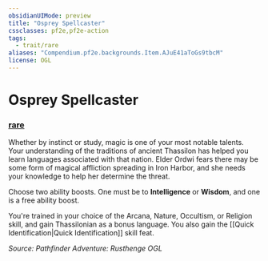 ```yaml
---
obsidianUIMode: preview
title: "Osprey Spellcaster"
cssclasses: pf2e,pf2e-action
tags:
  - trait/rare
aliases: "Compendium.pf2e.backgrounds.Item.AJuE41aToGs9tbcM"
license: OGL
---
```

# Osprey Spellcaster

### [rare](rare "Rare Rarity Trait")






Whether by instinct or study, magic is one of your most notable talents. Your understanding of the traditions of ancient Thassilon has helped you learn languages associated with that nation. Elder Ordwi fears there may be some form of magical affliction spreading in Iron Harbor, and she needs your knowledge to help her determine the threat.

Choose two ability boosts. One must be to **Intelligence** or **Wisdom**, and one is a free ability boost.

You're trained in your choice of the Arcana, Nature, Occultism, or Religion skill, and gain Thassilonian as a bonus language. You also gain the [[Quick Identification|Quick Identification]] skill feat.

*Source: Pathfinder Adventure: Rusthenge*
*OGL*